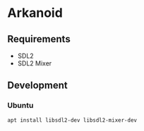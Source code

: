 # Arkanoid

## Requirements

- SDL2
- SDL2 Mixer

## Development

### Ubuntu

````shell
apt install libsdl2-dev libsdl2-mixer-dev
````